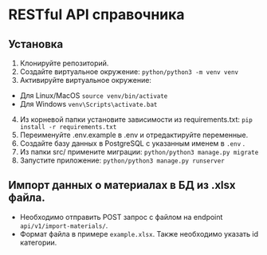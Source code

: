# RESTful API справочника

## Установка
1. Клонируйте репозиторий.
2. Создайте виртуальное окружение:
```python/python3 -m venv venv```
3. Активируйте виртуальное окружение:
* Для Linux/MacOS ```source venv/bin/activate```
* Для Windows ```venv\Scripts\activate.bat```
4. Из корневой папки установите зависимости из requirements.txt:
```pip install -r requirements.txt```
5. Переименуйте .env.example в .env и отредактируйте переменные.
6. Создайте базу данных в PostgreSQL с указанным именем в ```.env``` .
7. Из папки srс/ примените миграции:
```python/python3 manage.py migrate```
8. Запустите приложение:
```python/python3 manage.py runserver```


## Импорт данных о материалах в БД из .xlsx файла.
- Необходимо отправить POST запрос с файлом на endpoint ```api/v1/import-materials/```.
- Формат файла в примере ```example.xlsx```. Также необходимо указать id категории.


